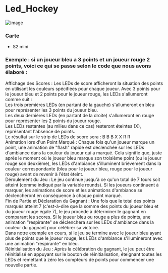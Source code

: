 # Led_Hockey

![image](https://user-images.githubusercontent.com/86321847/213888512-53646fa7-e285-4380-ad86-6d5ee656bbc5.png)

### Carte
 - S2 mini

### Exemple : si un joueur bleu a 3 points et un joueur rouge 2 points, voici ce qui se passe selon le code que nous avons élaboré :

Affichage des Scores : Les LEDs de score afficheront la situation des points en utilisant les couleurs spécifiées pour chaque joueur. Avec 3 points pour le joueur bleu et 2 points pour le joueur rouge, les LEDs s'allumeront comme suit :   
Les trois premières LEDs (en partant de la gauche) s'allumeront en bleu pour représenter les 3 points du joueur bleu.   
Les deux dernières LEDs (en partant de la droite) s'allumeront en rouge pour représenter les 2 points du joueur rouge.   
Les LEDs restantes (au milieu dans ce cas) resteront éteintes (X), représentant l'absence de points.   
Le résultat sur le strip de LEDs de score sera : B B B X X R R    
Animation lors d'un Point Marqué : Chaque fois qu'un joueur marque un point, une animation de "flash" rapide est déclenchée sur les LEDs d'ambiance dans la couleur du joueur qui a marqué. Cela signifie que, juste après le moment où le joueur bleu marque son troisième point (ou le joueur rouge son deuxième), les LEDs d'ambiance s'illuminent brièvement dans la couleur correspondante (bleu pour le joueur bleu, rouge pour le joueur rouge) avant de revenir à l'état éteint.   
Déroulement du Jeu : Le jeu continue jusqu'à ce qu'un total de 7 tours soit atteint (comme indiqué par la variable rounds). Si les joueurs continuent à marquer, les animations de score et les animations d'ambiance se déclencheront en conséquence à chaque point marqué.   
Fin de Partie et Déclaration du Gagnant : Une fois que le total des points marqués atteint 7 (c'est-à-dire que la somme des points du joueur bleu et du joueur rouge égale 7), le jeu procède à déterminer le gagnant en comparant les scores. Si le joueur bleu ou rouge a plus de points, une animation "respirante" se déclenchera sur les LEDs d'ambiance dans la couleur du gagnant pour célébrer sa victoire.     
Dans notre exemple en cours, si le jeu se termine avec le joueur bleu ayant plus de points que le joueur rouge, les LEDs d'ambiance s'illumineront avec une animation "respirante" en bleu.     
Réinitialisation du Jeu : Après la célébration du gagnant, le jeu peut être réinitialisé en appuyant sur le bouton de réinitialisation, éteignant toutes les LEDs et remettant à zéro les compteurs de points pour commencer une nouvelle partie.     
